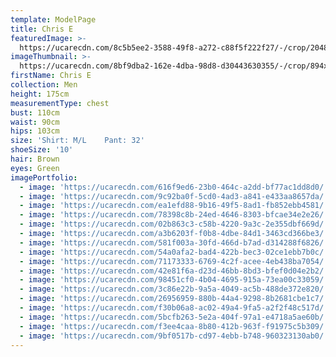 ```yaml
---
template: ModelPage
title: Chris E
featuredImage: >-
  https://ucarecdn.com/8c5b5ee2-3588-49f8-a272-c88f5f222f27/-/crop/2048x1053/0,0/-/preview/
imageThumbnail: >-
  https://ucarecdn.com/8bf9dba2-162e-4dba-98d8-d30443630355/-/crop/894x1043/170,0/-/preview/
firstName: Chris E
collection: Men
height: 175cm
measurementType: chest
bust: 110cm
waist: 90cm
hips: 103cm
size: 'Shirt: M/L    Pant: 32'
shoeSize: '10'
hair: Brown
eyes: Green
imagePortfolio:
  - image: 'https://ucarecdn.com/616f9ed6-23b0-464c-a2dd-bf77ac1dd8d0/'
  - image: 'https://ucarecdn.com/9c92ba0f-5cd0-4ad3-a841-e433aa8657da/'
  - image: 'https://ucarecdn.com/ea1efd88-9b16-49f5-8ad1-fb852ebb4581/'
  - image: 'https://ucarecdn.com/78398c8b-24ed-4646-8303-bfcae34e2e26/'
  - image: 'https://ucarecdn.com/02b863c3-c58b-4220-9a3c-2e355dbf669d/'
  - image: 'https://ucarecdn.com/a3b6203f-f0b8-4dbe-84d1-3463cd366be3/'
  - image: 'https://ucarecdn.com/581f003a-30fd-466d-b7ad-d314288f6826/'
  - image: 'https://ucarecdn.com/54a0afa2-bad4-422b-bec3-02ce1ebb7b0c/'
  - image: 'https://ucarecdn.com/71173333-6769-4c2f-acee-4eb438ba7054/'
  - image: 'https://ucarecdn.com/42e81f6a-d23d-46bb-8bd3-bfef0d04e2b2/'
  - image: 'https://ucarecdn.com/98451cf0-4b04-4695-915a-73ea00c33059/'
  - image: 'https://ucarecdn.com/3c86e22b-9a5a-4049-ac5b-488de372e820/'
  - image: 'https://ucarecdn.com/26956959-880b-44a4-9298-8b2681cbe1c7/'
  - image: 'https://ucarecdn.com/f30b06a8-ac02-49a4-9fa5-a2f2f48c517d/'
  - image: 'https://ucarecdn.com/5bcfb263-5e2a-404f-97a1-e4718a5ae60b/'
  - image: 'https://ucarecdn.com/f3ee4caa-8b80-412b-963f-f91975c5b309/'
  - image: 'https://ucarecdn.com/9bf0517b-cd97-4ebb-b748-960323130ab0/'
---
```


